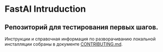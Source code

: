 # FastAI Intruduction

## Репозиторий для тестирования первых шагов.

Инструкции и справочная информация по разворачиванию локальной инсталляции собраны
в документе [CONTRIBUTING.md](./CONTRIBUTING.md).
